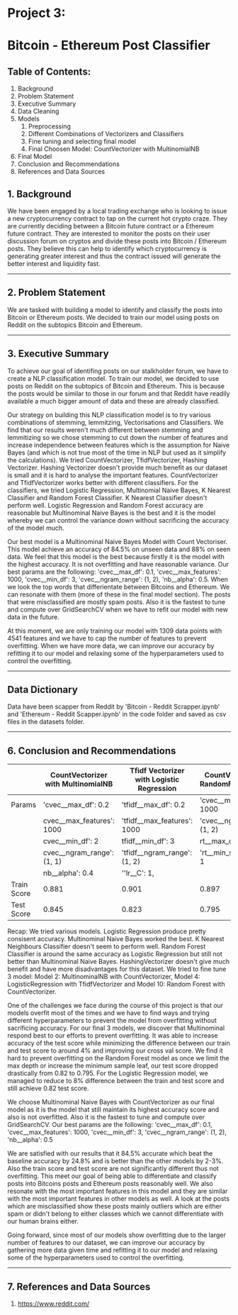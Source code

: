 # Project 3: 
# Bitcoin - Ethereum Post Classifier

## Table of Contents:

1. Background
1. Problem Statement
1. Executive Summary
1. Data Cleaning
1. Models
    1. Preprocessing
    1. Different Combinations of Vectorizers and Classifiers
    1. Fine tuning and selecting final model
    1. Final Choosen Model: CountVectorizer with MultinomialNB
1. Final Model
1. Conclusion and Recommendations
1. References and Data Sources

## 1. Background
We have been engaged by a local trading exchange who is looking to issue a new cryptocurrency contract to tap on the current hot crypto craze. They are currently deciding between a Bitcoin future contract or a Ethereum future contract. They are interested to monitor the posts on their user discussion forum on cryptos and divide these posts into Bitcoin / Ethereum posts. They believe this can help to identify which cryptocurrency is generating greater interest and thus the contract issued will generate the better interest and liquidity fast.

---
## 2. Problem Statement
We are tasked with building a model to identify and classify the posts into Bitcoin or Ethereum posts. We decided to train our model using posts on Reddit on the subtopics Bitcoin and Ethereum.

---
## 3. Executive Summary
To achieve our goal of identifing posts on our stalkholder forum, we have to create a NLP classification model. To train our model, we decided to use posts on Reddit on the subtopics of Bitcoin and Ethereum. This is because the posts would be similar to those in our forum and that Reddit have readily available a much bigger amount of data and these are already classified.

Our strategy on building this NLP classification model is to try various combinations of stemming, lemmitzing, Vectorisations and Classifiers. We find that our results weren't much different between stemming and lemmitizing so we chose stemming to cut down the number of features and increase independence between features which is the assumption for Naive Bayes (and which is not true most of the time in NLP but used as it simplify the calculations). We tried CountVectorizer, TfidfVectorizer, Hashing Vectorizer. Hashing Vectorizer doesn't provide much benefit as our dataset is small and it is hard to analyse the important features. CountVectorizer and TfidfVectorizer works better with different classifiers. For the classifiers, we tried Logistic Regression, Multinomial Naive Bayes, K Nearest Classifier and Random Forest Classifier. K Nearest Classifier doesn't perform well. Logistic Regression and Random Forest accuracy are reasonable but Multinominal Naive Bayes is the best and it is the model whereby we can control the variance down without sacrificing the accuracy of the model much.

Our best model is a Multinominal Naive Bayes Model with Count Vectoriser. This model achieve an accuracy of 84.5% on unseen data and 88% on seen data. We feel that this model is the best because firstly it is the model with the highest accuracy. It is not overfitting and have reasonable variance. Our best params are the following: 'cvec__max_df': 0.1, 'cvec__max_features': 1000, 'cvec__min_df': 3, 'cvec__ngram_range': (1, 2), 'nb__alpha': 0.5. When we look the top words that differientate between Bitcoins and Ethereum. We can resonate with them (more of these in the final model section). The posts that were misclassified are mostly spam posts. Also it is the fastest to tune and compute over GridSearchCV when we have to refit our model with new data in the future.

At this moment, we are only training our model with 1309 data points with 4541 features and we have to cap the number of features to prevent overfitting. When we have more data, we can improve our accuracy by refitting it to our model and relaxing some of the hyperparameters used to control the overfitting.

---
## Data Dictionary
Data have been scapper from Reddit by 'Bitcoin - Reddit Scrapper.ipynb' and 'Ethereum - Reddit Scapper.ipynb' in the code folder and saved as csv files in the datasets folder.

---
## 6. Conclusion and Recommendations
|             | CountVectorizer with MultinomialNB | Tfidf Vectorizer with Logistic Regression | CountVectorizer with RandomForestClassifier |
|-------------|------------------------------------|-------------------------------------------|---------------------------------------------|
| Params      | 'cvec__max_df': 0.2                |  'tfidf__max_df': 0.2                     | 'cvec__max_features': 1000                  |
|             | cvec__max_features': 1000          | 'tfidf__max_features': 1000               |  'cvec__ngram_range': (1, 2)                |
|             | cvec__min_df': 2                   | tfidf__min_df': 3                         | rt__max_depth': 35                          |
|             | cvec__ngram_range': (1, 1)         | 'tfidf__ngram_range': (1, 2)              | 'rt__min_samples_leaf': 1                   |
|             | nb__alpha': 0.4                    | ''lr__C': 1,                              |                                             |
| Train Score | 0.881                              | 0.901                                     | 0.897                                       |
| Test Score  | 0.845                              | 0.823                                     | 0.795                                       |

Recap: We tried various models. Logistic Regression produce pretty consisent accuracy. Multinominal Naive Bayes worked the best. K Nearest Neighbours Classifier doesn't seem to perform well. Random Forest Classifier is around the same accuracy as Logistic Regression but still not better than Multinominal Naive Bayes. HashingVectorizer doesn't give much benefit and have more disadvantages for this dataset. We tried to fine tune 3 model: Model 2: MultinominalNB with CountVectorizer, Model 4: LogisticRegression with TfidfVectorizer and Model 10: Random Forest with CountVectorizer.

One of the challenges we face during the course of this project is that our models overfit most of the times and we have to find ways and trying different hyperparameters to prevent the model from overfitting without sacrificing accuracy. For our final 3 models, we discover that Multinominal respond best to our efforts to prevent overfitting. It was able to increase accuracy of the test score while minimizing the difference between our train and test score to around 4% and improving our cross val score. We find it hard to prevent overfitting on the Random Forest model as once we limit the max depth or increase the minimum sample leaf, our test score dropped drastically from 0.82 to 0.795. For the Logistic Regression model, we managed to reduce to 8% difference between the train and test score and still achieve 0.82 test score.

We choose Multinominal Naive Bayes with CountVectorizer as our final model as it is the model that still maintain its highest accuracy score and also is not overfitted. Also it is the fastest to tune and compute over GridSearchCV. Our best params are the following: 'cvec__max_df': 0.1, 'cvec__max_features': 1000, 'cvec__min_df': 3, 'cvec__ngram_range': (1, 2), 'nb__alpha': 0.5

We are satisfied with our results that it 84.5% accurate which beat the baseline accuracy by 24.8% and is better than the other models by 2-3%. Also the train score and test score are not significantly different thus not overfitting. This meet our goal of being able to differentiate and classify posts into Bitcoins posts and Ethereum posts reasonably well. We also resonate with the most important features in this model and they are similar with the most important features in other models as well. A look at the posts which are misclassified show these posts mainly outliers which are either spam or didn't belong to either classes which we cannot differentiate with our human brains either. 

Going forward, since most of our models show overfitting due to the larger number of features to our dataset, we can improve our accuracy by gathering more data given time and refitting it to our model and relaxing some of the hyperparameters used to control the overfitting.

---
## 7. References and Data Sources
1. https://www.reddit.com/
